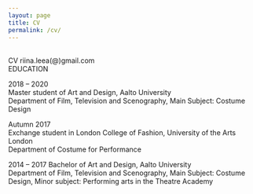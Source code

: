 ```yaml
---
layout: page
title: CV
permalink: /cv/
---
```

<br/>
CV
riina.leea(@)gmail.com  
<br/>
<div class="post-text-alone">  
EDUCATION

2018 – 2020  
Master student of Art and Design, Aalto University  
Department of Film, Television and Scenography, Main Subject: Costume Design  

Autumn 2017  
Exchange student in London College of Fashion, University of the Arts London  
Department of Costume for Performance  

2014 – 2017 
Bachelor of Art and Design, Aalto University  
Department of Film, Television and Scenography, Main Subject: Costume Design, Minor
subject: Performing arts in the Theatre Academy  
</div>  
<p></p>


<!-- [Download CV](2020cvnieminen.pdf) -->
